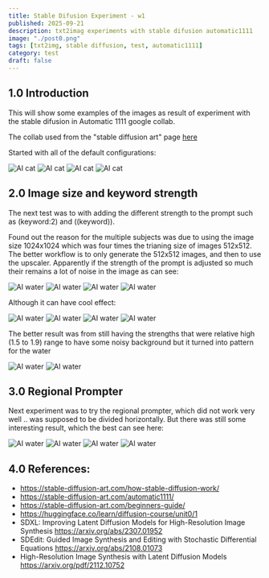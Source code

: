 ```yaml
---
title: Stable Difusion Experiment - w1
published: 2025-09-21
description: txt2imag experiments with stable difusion automatic1111
image: "./post0.png"
tags: [txt2img, stable diffusion, test, automatic1111]
category: test
draft: false
---
```


## 1.0 Introduction


This will show some examples of the images as result of experiment with the stable difusion in Automatic 1111 google collab.

The collab used from the "stable diffusion art" page [here](https://stable-diffusion-art.com/automatic1111-colab/)

Started with all of the default configurations:

![AI cat](../../assets/images/post0/cat1.png)
![AI cat](../../assets/images/post0/cat2.png)
![AI cat](../../assets/images/post0/cat3.png)
![AI cat](../../assets/images/post0/cat4.png)

## 2.0 Image size and keyword strength

The next test was to with adding the different strength to the prompt such as (keyword:2) and ((keyword)). 

Found out the reason for the multiple subjects was due to using the image size 1024x1024 which was four times the trianing size of images 512x512. The better workflow is to only generate the 512x512 images, and then to use the upscaler.
Apparently if the strength of the prompt is adjusted so much their remains a lot of noise in the image as can see:

![AI water](../../assets/images/post0/water3.png)
![AI water](../../assets/images/post0/water4.png)
![AI water](../../assets/images/post0/water9.png)
![AI water](../../assets/images/post0/water10.png)

Although it can have cool effect:

![AI water](../../assets/images/post0/water5.png)
![AI water](../../assets/images/post0/water6.png)
![AI water](../../assets/images/post0/water7.png)
![AI water](../../assets/images/post0/water8.png)

The better result was from still having the strengths that were relative high (1.5 to 1.9) range to have some noisy background but it turned into pattern for the water

![AI water](../../assets/images/post0/water1.png)
![AI water](../../assets/images/post0/water2.png)

## 3.0 Regional Prompter

Next experiment was to try the regional prompter, which did not work very well .. was supposed to be divided horizontally. 
But there was still some interesting result, which the best can see here:

![AI water](../../assets/images/post0/fish1.png)
![AI water](../../assets/images/post0/fish2.png)
![AI water](../../assets/images/post0/fish3.png)
![AI water](../../assets/images/post0/fish4.png)


## 4.0 References:

 - https://stable-diffusion-art.com/how-stable-diffusion-work/
 - https://stable-diffusion-art.com/automatic1111/
 - https://stable-diffusion-art.com/beginners-guide/
 - https://huggingface.co/learn/diffusion-course/unit0/1
 - SDXL: Improving Latent Diffusion Models for High-Resolution Image Synthesis https://arxiv.org/abs/2307.01952
 - SDEdit: Guided Image Synthesis and Editing with Stochastic Differential Equations https://arxiv.org/abs/2108.01073
 - High-Resolution Image Synthesis with Latent Diffusion Models https://arxiv.org/pdf/2112.10752